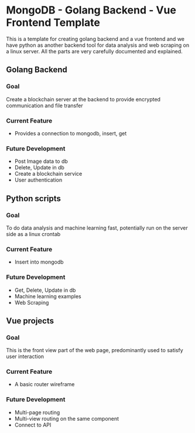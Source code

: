 # MongoDB - Golang Backend - Vue Frontend Template

This is a template for creating golang backend and a vue frontend and we have python as another backend tool for data analysis and web scraping on a linux server. All the parts are very carefully documented and explained.

## Golang Backend
### Goal
Create a blockchain server at the backend to provide encrypted communication and file transfer

### Current Feature
* Provides a connection to mongodb, insert, get

### Future Development
* Post Image data to db
* Delete, Update in db
* Create a blockchain service
* User authentication

## Python scripts

### Goal
To do data analysis and machine learning fast, potentially run on the server side as a linux crontab

### Current Feature
* Insert into mongodb

### Future Development
* Get, Delete, Update in db
* Machine learning examples
* Web Scraping

## Vue projects

### Goal
This is the front view part of the web page, predominantly used to satisfy user interaction

### Current Feature
* A basic router wireframe

### Future Development
* Multi-page routing
* Multi-view routing on the same component
* Connect to API

